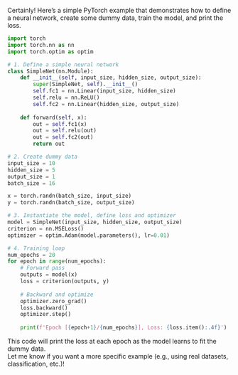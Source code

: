 Certainly! Here’s a simple PyTorch example that demonstrates how to define a neural network, create some dummy data, train the model, and print the loss.

```python
import torch
import torch.nn as nn
import torch.optim as optim

# 1. Define a simple neural network
class SimpleNet(nn.Module):
    def __init__(self, input_size, hidden_size, output_size):
        super(SimpleNet, self).__init__()
        self.fc1 = nn.Linear(input_size, hidden_size)
        self.relu = nn.ReLU()
        self.fc2 = nn.Linear(hidden_size, output_size)
    
    def forward(self, x):
        out = self.fc1(x)
        out = self.relu(out)
        out = self.fc2(out)
        return out

# 2. Create dummy data
input_size = 10
hidden_size = 5
output_size = 1
batch_size = 16

x = torch.randn(batch_size, input_size)
y = torch.randn(batch_size, output_size)

# 3. Instantiate the model, define loss and optimizer
model = SimpleNet(input_size, hidden_size, output_size)
criterion = nn.MSELoss()
optimizer = optim.Adam(model.parameters(), lr=0.01)

# 4. Training loop
num_epochs = 20
for epoch in range(num_epochs):
    # Forward pass
    outputs = model(x)
    loss = criterion(outputs, y)
    
    # Backward and optimize
    optimizer.zero_grad()
    loss.backward()
    optimizer.step()
    
    print(f'Epoch [{epoch+1}/{num_epochs}], Loss: {loss.item():.4f}')
```

This code will print the loss at each epoch as the model learns to fit the dummy data.  
Let me know if you want a more specific example (e.g., using real datasets, classification, etc.)!